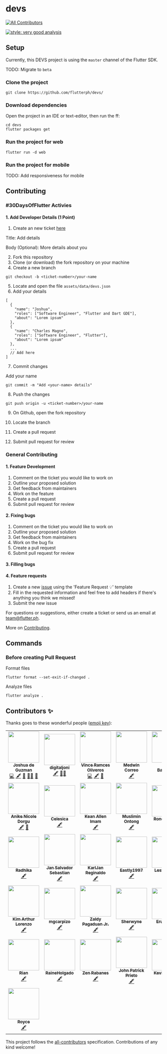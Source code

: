 # devs
<!-- ALL-CONTRIBUTORS-BADGE:START - Do not remove or modify this section -->
[![All Contributors](https://img.shields.io/badge/all_contributors-36-orange.svg?style=flat-square)](#contributors-)
<!-- ALL-CONTRIBUTORS-BADGE:END -->

[![style: very good analysis](https://img.shields.io/badge/style-very_good_analysis-B22C89.svg)](https://pub.dev/packages/very_good_analysis)

## Setup

Currently, this DEVS project is using the `master` channel of the Flutter SDK.

TODO: Migrate to `beta`

### Clone the project

```
git clone https://github.com/flutterph/devs/
```

### Download dependencies

Open the project in an IDE or text-editor, then run the ff:

```
cd devs
flutter packages get
```

### Run the project for web

```
flutter run -d web
```

### Run the project for mobile

TODO: Add responsiveness for mobile

## Contributing

### #30DaysOfFlutter Activies

#### 1. Add Developer Details (1 Point)
1. Create an new ticket [here](https://github.com/flutterph/devs/issues/new)

Title: Add <your-name> details

Body (Optional): More details about you

2. Fork this repository
3. Clone (or download) the fork repository on your machine
4. Create a new branch

```
git checkout -b <ticket-number>/your-name
```

5. Locate and open the file `assets/data/devs.json`
6. Add your details

```
[
  {
    "name": "Joshua",
    "roles": ["Software Engineer", "Flutter and Dart GDE"],
    "about": "Lorem ipsum"
  },
  {
    "name": "Charles Magno",
    "roles": ["Software Engineer", "Flutter"],
    "about": "Lorem ipsum"
  },
  ...
  // Add here
]
```

7. Commit changes

Add your name

```
git commit -m "Add <your-name> details"
```

8. Push the changes

```
git push origin -u <ticket-number>/your-name
```

9. On Github, open the fork repository

10. Locate the branch

11. Create a pull request

12. Submit pull request for review

### General Contributing

#### 1. Feature Development

1. Comment on the ticket you would like to work on
2. Outline your proposed solution
3. Get feedback from maintainers
4. Work on the feature
5. Create a pull request
6. Submit pull request for review

#### 2. Fixing bugs

1. Comment on the ticket you would like to work on
2. Outline your proposed solution
3. Get feedback from maintainers
4. Work on the bug fix
5. Create a pull request
6. Submit pull request for review


#### 3. Filling bugs

#### 4. Feature requests

1. Create a new [issue](https://github.com/flutterph/devs/issues) using the 'Feature Request 💡' template
2. Fill in the requested information and feel free to add headers if there's anything you think we missed!
3. Submit the new issue


For questions or suggestions, either create a ticket or send us an email at team@flutter.ph.


More on [Contributing](https://github.com/flutterph/devs/blob/master/README.md).

## Commands

### Before creating Pull Request

Format files

```
flutter format --set-exit-if-changed .
```

Analyze files

```
flutter analyze .
```

## Contributors ✨

Thanks goes to these wonderful people ([emoji key](https://allcontributors.org/docs/en/emoji-key)):

<!-- ALL-CONTRIBUTORS-LIST:START - Do not remove or modify this section -->
<!-- prettier-ignore-start -->
<!-- markdownlint-disable -->
<table>
  <tr>
    <td align="center"><a href="http://joshuamdeguzman.com"><img src="https://avatars.githubusercontent.com/u/20706361?v=4?s=100" width="100px;" alt=""/><br /><sub><b>Joshua de Guzman</b></sub></a><br /><a href="https://github.com/flutterph/devs/commits?author=joshuadeguzman" title="Code">💻</a> <a href="#content-joshuadeguzman" title="Content">🖋</a> <a href="#data-joshuadeguzman" title="Data">🔣</a> <a href="#mentoring-joshuadeguzman" title="Mentoring">🧑‍🏫</a> <a href="https://github.com/flutterph/devs/issues?q=author%3Ajoshuadeguzman" title="Bug reports">🐛</a></td>
    <td align="center"><a href="https://digitaljoni.com"><img src="https://avatars.githubusercontent.com/u/2360639?v=4?s=100" width="100px;" alt=""/><br /><sub><b>digitaljoni</b></sub></a><br /><a href="#content-digitaljoni" title="Content">🖋</a> <a href="#mentoring-digitaljoni" title="Mentoring">🧑‍🏫</a></td>
    <td align="center"><a href="https://clueless.netlify.com"><img src="https://avatars.githubusercontent.com/u/10434746?v=4?s=100" width="100px;" alt=""/><br /><sub><b>Vince Ramces Oliveros</b></sub></a><br /><a href="https://github.com/flutterph/devs/commits?author=ram231" title="Code">💻</a> <a href="#content-ram231" title="Content">🖋</a> <a href="https://github.com/flutterph/devs/issues?q=author%3Aram231" title="Bug reports">🐛</a></td>
    <td align="center"><a href="https://github.com/MedwinCorreo"><img src="https://avatars.githubusercontent.com/u/16618565?v=4?s=100" width="100px;" alt=""/><br /><sub><b>Medwin Correo</b></sub></a><br /><a href="#content-MedwinCorreo" title="Content">🖋</a></td>
    <td align="center"><a href="https://github.com/LordKarlito"><img src="https://avatars.githubusercontent.com/u/37783804?v=4?s=100" width="100px;" alt=""/><br /><sub><b>Karlo Barcelona</b></sub></a><br /><a href="#content-LordKarlito" title="Content">🖋</a></td>
    <td align="center"><a href="http://markbarrientos.com"><img src="https://avatars.githubusercontent.com/u/20177817?v=4?s=100" width="100px;" alt=""/><br /><sub><b>Barrientos Mark Zamie</b></sub></a><br /><a href="#content-zamvar" title="Content">🖋</a></td>
    <td align="center"><a href="https://github.com/theshook"><img src="https://avatars.githubusercontent.com/u/33286537?v=4?s=100" width="100px;" alt=""/><br /><sub><b>Haji Fernandez</b></sub></a><br /><a href="#content-theshook" title="Content">🖋</a></td>
  </tr>
  <tr>
    <td align="center"><a href="https://gitlab.com/nixdorgu"><img src="https://avatars.githubusercontent.com/u/56599165?v=4?s=100" width="100px;" alt=""/><br /><sub><b>Anike Nicole Dorgu</b></sub></a><br /><a href="#content-nixdorgu" title="Content">🖋</a> <a href="https://github.com/flutterph/devs/commits?author=nixdorgu" title="Documentation">📖</a></td>
    <td align="center"><a href="https://github.com/Celesica"><img src="https://avatars.githubusercontent.com/u/10039521?v=4?s=100" width="100px;" alt=""/><br /><sub><b>Celesica</b></sub></a><br /><a href="#content-Celesica" title="Content">🖋</a></td>
    <td align="center"><a href="https://github.com/keanallen"><img src="https://avatars.githubusercontent.com/u/45480782?v=4?s=100" width="100px;" alt=""/><br /><sub><b>Kean Allen Imam</b></sub></a><br /><a href="#content-keanallen" title="Content">🖋</a></td>
    <td align="center"><a href="https://github.com/moshOntong-IT"><img src="https://avatars.githubusercontent.com/u/57244338?v=4?s=100" width="100px;" alt=""/><br /><sub><b>Muslimin Ontong</b></sub></a><br /><a href="#content-moshOntong-IT" title="Content">🖋</a></td>
    <td align="center"><a href="https://github.com/ronealdenila"><img src="https://avatars.githubusercontent.com/u/36373505?v=4?s=100" width="100px;" alt=""/><br /><sub><b>Roneal Denila</b></sub></a><br /><a href="#content-ronealdenila" title="Content">🖋</a></td>
    <td align="center"><a href="https://www.linkedin.com/in/felixjerome-delafuente/"><img src="https://avatars.githubusercontent.com/u/51954937?v=4?s=100" width="100px;" alt=""/><br /><sub><b>Felix Jerome Dela Fuente</b></sub></a><br /><a href="#content-felixjeromedelafuente" title="Content">🖋</a></td>
    <td align="center"><a href="https://github.com/charlzmagno"><img src="https://avatars.githubusercontent.com/u/78673201?v=4?s=100" width="100px;" alt=""/><br /><sub><b>charlzmagno</b></sub></a><br /><a href="#content-charlzmagno" title="Content">🖋</a></td>
  </tr>
  <tr>
    <td align="center"><a href="https://github.com/96RadhikaJadhav"><img src="https://avatars.githubusercontent.com/u/56536997?v=4?s=100" width="100px;" alt=""/><br /><sub><b>Radhika</b></sub></a><br /><a href="#content-96RadhikaJadhav" title="Content">🖋</a></td>
    <td align="center"><a href="https://www.linkedin.com/in/jansalvador1445/"><img src="https://avatars.githubusercontent.com/u/31539687?v=4?s=100" width="100px;" alt=""/><br /><sub><b>Jan Salvador Sebastian</b></sub></a><br /><a href="#content-Jansalvador1445" title="Content">🖋</a></td>
    <td align="center"><a href="https://github.com/mikagura12"><img src="https://avatars.githubusercontent.com/u/74361344?v=4?s=100" width="100px;" alt=""/><br /><sub><b>KarlJan Reginaldo</b></sub></a><br /><a href="#content-mikagura12" title="Content">🖋</a></td>
    <td align="center"><a href="https://github.com/Eastly1997"><img src="https://avatars.githubusercontent.com/u/76993312?v=4?s=100" width="100px;" alt=""/><br /><sub><b>Eastly1997</b></sub></a><br /><a href="#content-Eastly1997" title="Content">🖋</a></td>
    <td align="center"><a href="https://github.com/mountaintew"><img src="https://avatars.githubusercontent.com/u/32102302?v=4?s=100" width="100px;" alt=""/><br /><sub><b>Lester Araña</b></sub></a><br /><a href="#content-mountaintew" title="Content">🖋</a></td>
    <td align="center"><a href="https://github.com/Lorns15"><img src="https://avatars.githubusercontent.com/u/39731070?v=4?s=100" width="100px;" alt=""/><br /><sub><b>Lorns15</b></sub></a><br /><a href="#content-Lorns15" title="Content">🖋</a></td>
    <td align="center"><a href="https://github.com/0wzZZzz6"><img src="https://avatars.githubusercontent.com/u/11011672?v=4?s=100" width="100px;" alt=""/><br /><sub><b>janfrncs</b></sub></a><br /><a href="#content-0wzZZzz6" title="Content">🖋</a></td>
  </tr>
  <tr>
    <td align="center"><a href="https://github.com/artdev-hash"><img src="https://avatars.githubusercontent.com/u/73451368?v=4?s=100" width="100px;" alt=""/><br /><sub><b>Kim Arthur Lorenzo</b></sub></a><br /><a href="#content-artdev-hash" title="Content">🖋</a></td>
    <td align="center"><a href="https://github.com/mgcarpizo"><img src="https://avatars.githubusercontent.com/u/5284230?v=4?s=100" width="100px;" alt=""/><br /><sub><b>mgcarpizo</b></sub></a><br /><a href="#content-mgcarpizo" title="Content">🖋</a></td>
    <td align="center"><a href="https://github.com/zopagaduanjr"><img src="https://avatars.githubusercontent.com/u/38291023?v=4?s=100" width="100px;" alt=""/><br /><sub><b>Zaldy Pagaduan Jr.</b></sub></a><br /><a href="#content-zopagaduanjr" title="Content">🖋</a></td>
    <td align="center"><a href="https://github.com/Sherwyne"><img src="https://avatars.githubusercontent.com/u/10194728?v=4?s=100" width="100px;" alt=""/><br /><sub><b>Sherwyne</b></sub></a><br /><a href="#content-Sherwyne" title="Content">🖋</a></td>
    <td align="center"><a href="https://github.com/EruelUrsua"><img src="https://avatars.githubusercontent.com/u/44109496?v=4?s=100" width="100px;" alt=""/><br /><sub><b>EruelUrsua</b></sub></a><br /><a href="#content-EruelUrsua" title="Content">🖋</a></td>
    <td align="center"><a href="https://github.com/beRoller"><img src="https://avatars.githubusercontent.com/u/14256208?v=4?s=100" width="100px;" alt=""/><br /><sub><b>Ca</b></sub></a><br /><a href="#content-beRoller" title="Content">🖋</a></td>
    <td align="center"><a href="http://jeofferson.github.io"><img src="https://avatars.githubusercontent.com/u/52815332?v=4?s=100" width="100px;" alt=""/><br /><sub><b>Jeofferson Dela Peña</b></sub></a><br /><a href="#content-Jeofferson" title="Content">🖋</a></td>
  </tr>
  <tr>
    <td align="center"><a href="http://rianreybarriga.ml"><img src="https://avatars.githubusercontent.com/u/43643225?v=4?s=100" width="100px;" alt=""/><br /><sub><b>Rian</b></sub></a><br /><a href="#content-CodePhilanthropist" title="Content">🖋</a></td>
    <td align="center"><a href="https://github.com/RaineHolgado"><img src="https://avatars.githubusercontent.com/u/55817512?v=4?s=100" width="100px;" alt=""/><br /><sub><b>RaineHolgado</b></sub></a><br /><a href="#content-RaineHolgado" title="Content">🖋</a></td>
    <td align="center"><a href="https://github.com/zenrabanes"><img src="https://avatars.githubusercontent.com/u/41992139?v=4?s=100" width="100px;" alt=""/><br /><sub><b>Zen Rabanes</b></sub></a><br /><a href="#content-zenrabanes" title="Content">🖋</a></td>
    <td align="center"><a href="https://github.com/oppatrickk"><img src="https://avatars.githubusercontent.com/u/70645552?v=4?s=100" width="100px;" alt=""/><br /><sub><b>John Patrick Prieto</b></sub></a><br /><a href="#content-oppatrickk" title="Content">🖋</a></td>
    <td align="center"><a href="http://kvntzn.github.io"><img src="https://avatars.githubusercontent.com/u/29770932?v=4?s=100" width="100px;" alt=""/><br /><sub><b>Kevin Tuazon</b></sub></a><br /><a href="#content-kvntzn" title="Content">🖋</a></td>
    <td align="center"><a href="https://kusman28.github.io/"><img src="https://avatars.githubusercontent.com/u/40085614?v=4?s=100" width="100px;" alt=""/><br /><sub><b>K</b></sub></a><br /><a href="#content-kusman28" title="Content">🖋</a></td>
    <td align="center"><a href="http://null"><img src="https://avatars.githubusercontent.com/u/52517887?v=4?s=100" width="100px;" alt=""/><br /><sub><b>Bern Lester Givertas</b></sub></a><br /><a href="#content-lesteroyal" title="Content">🖋</a></td>
  </tr>
  <tr>
    <td align="center"><a href="https://www.linkedin.com/in/royce-chua-7b213375/"><img src="https://avatars.githubusercontent.com/u/25720149?v=4?s=100" width="100px;" alt=""/><br /><sub><b>Royce</b></sub></a><br /><a href="#content-roycechua23" title="Content">🖋</a></td>
  </tr>
</table>

<!-- markdownlint-restore -->
<!-- prettier-ignore-end -->

<!-- ALL-CONTRIBUTORS-LIST:END -->

This project follows the [all-contributors](https://github.com/all-contributors/all-contributors) specification. Contributions of any kind welcome!
